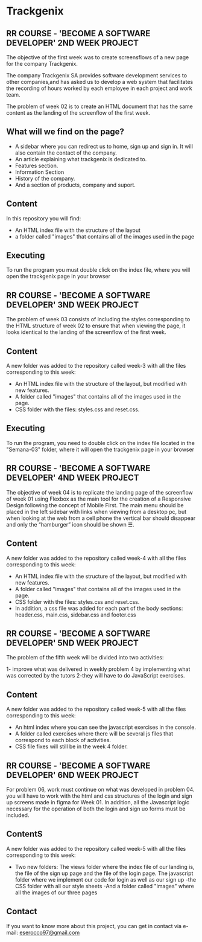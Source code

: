 # Trackgenix
## RR COURSE - 'BECOME A SOFTWARE DEVELOPER' 2ND WEEK PROJECT

The objective of the first week was to create screensflows of a new page for the company Trackgenix.

The company Trackgenix SA provides software development services to other companies,and has asked us to develop a web system that facilitates the recording of hours worked by each employee in each project and work team.

The problem of week 02 is to create an HTML document that has the same content as the landing of the screenflow of the first week.

## What will we find on the page?
- A sidebar where you can redirect us to home, sign up and sign in. It will also contain the contact of the company.
- An article explaining what trackgenix is dedicated to.
- Features section.
- Information Section
- History of the company. 
- And a section of products, company and suport.

## Content
In this repository you will find:

- An HTML index file with the structure of the layout
- a folder called "images" that contains all of the images used in the page

## Executing

To run the program you must double click on the index file, where you will open the trackgenix page in your browser


## RR COURSE - 'BECOME A SOFTWARE DEVELOPER' 3ND WEEK PROJECT

The problem of week 03 consists of including the styles corresponding to the HTML structure of week 02 to ensure that when viewing the page, it looks identical to the landing of the screenflow of the first week.

## Content
A new folder was added to the repository called week-3 with all the files corresponding to this week:
- An HTML index file with the structure of the layout, but modified with new features.
- A folder called "images" that contains all of the images used in the page.
- CSS folder with the files: styles.css and reset.css.


## Executing

To run the program, you need to double click on the index file located in the "Semana-03" folder, where it will open the trackgenix page in your browser

## RR COURSE - 'BECOME A SOFTWARE DEVELOPER' 4ND WEEK PROJECT

The objective of week 04 is to replicate the landing page of the screenflow of week 01 using Flexbox as the main tool for the creation of a Responsive Design following the concept of Mobile First. The main menu should be placed in the left sidebar with links when viewing from a desktop pc, but when looking at the web from a cell phone the vertical bar should disappear and only the “hamburger” icon should be shown ☰.

## Content
A new folder was added to the repository called week-4 with all the files corresponding to this week:
- An HTML index file with the structure of the layout, but modified with new features.
- A folder called "images" that contains all of the images used in the page.
- CSS folder with the files: styles.css and reset.css.
- In addition, a css file was added for each part of the body sections: header.css, main.css, sidebar.css and footer.css

## RR COURSE - 'BECOME A SOFTWARE DEVELOPER' 5ND WEEK PROJECT

The problem of the fifth week will be divided into two activities:

1- improve what was delivered in weekly problem 4 by implementing what was corrected by the tutors
2-they will have to do JavaScript exercises.

## Content
A new folder was added to the repository called week-5 with all the files corresponding to this week:
- An html index where you can see the javascript exercises in the console.
- A folder called exercises where there will be several js files that correspond to each block of activities.
- CSS file fixes will still be in the week 4 folder.

## RR COURSE - 'BECOME A SOFTWARE DEVELOPER' 6ND WEEK PROJECT
For problem 06, work must continue on what was developed in problem 04.
you will have to work with the html and css structures of the login and sign up screens made in figma for Week 01.
In addition, all the Javascript logic necessary for the operation of both the login and sign uo forms must be included.

## ContentS
A new folder was added to the repository called week-5 with all the files corresponding to this week:
- Two new folders: 
The views folder where the index file of our landing is, the file of the sign up page and the file of the login page.
The javascript folder where we implement our code for login as well as our sign up
-the CSS folder with all our style sheets
-And a folder called "images" where all the images of our three pages 

## Contact
If you want to know more about this project, you can get in contact via e-mail: eserocco97@gmail.com